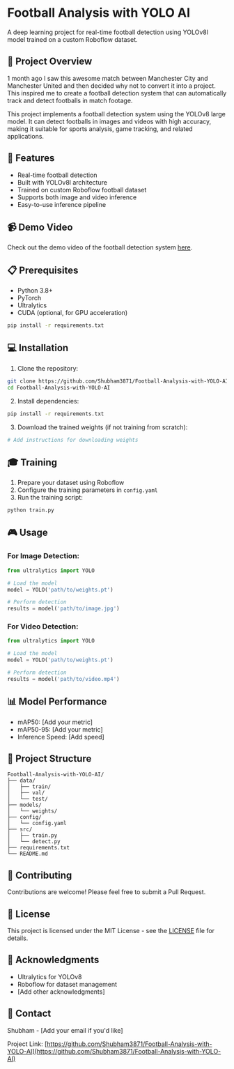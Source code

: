 # Football Analysis with YOLO AI

A deep learning project for real-time football detection using YOLOv8l model trained on a custom Roboflow dataset.

## 🎯 Project Overview

1 month ago I saw this awesome match between Manchester City and Manchester United and then decided why not to convert it into a project. This inspired me to create a football detection system that can automatically track and detect footballs in match footage.

This project implements a football detection system using the YOLOv8 large model. It can detect footballs in images and videos with high accuracy, making it suitable for sports analysis, game tracking, and related applications.

## 🚀 Features

- Real-time football detection
- Built with YOLOv8l architecture
- Trained on custom Roboflow football dataset
- Supports both image and video inference
- Easy-to-use inference pipeline

## 📹 Demo Video
Check out the demo video of the football detection system [here](https://github.com/Shubham3871/Football-Analysis-with-YOLO-AI/raw/main/path/to/training-vid-ai.mp4).


## 📋 Prerequisites

- Python 3.8+
- PyTorch
- Ultralytics
- CUDA (optional, for GPU acceleration)

```bash
pip install -r requirements.txt
```

## 💻 Installation

1. Clone the repository:
```bash
git clone https://github.com/Shubham3871/Football-Analysis-with-YOLO-AI.git
cd Football-Analysis-with-YOLO-AI
```

2. Install dependencies:
```bash
pip install -r requirements.txt
```

3. Download the trained weights (if not training from scratch):
```bash
# Add instructions for downloading weights
```

## 🎓 Training

1. Prepare your dataset using Roboflow
2. Configure the training parameters in `config.yaml`
3. Run the training script:
```python
python train.py
```

## 🎮 Usage

### For Image Detection:
```python
from ultralytics import YOLO

# Load the model
model = YOLO('path/to/weights.pt')

# Perform detection
results = model('path/to/image.jpg')
```

### For Video Detection:
```python
from ultralytics import YOLO

# Load the model
model = YOLO('path/to/weights.pt')

# Perform detection
results = model('path/to/video.mp4')
```

## 📊 Model Performance

- mAP50: [Add your metric]
- mAP50-95: [Add your metric]
- Inference Speed: [Add speed]

## 📁 Project Structure

```
Football-Analysis-with-YOLO-AI/
├── data/
│   ├── train/
│   ├── val/
│   └── test/
├── models/
│   └── weights/
├── config/
│   └── config.yaml
├── src/
│   ├── train.py
│   └── detect.py
├── requirements.txt
└── README.md
```

## 🤝 Contributing

Contributions are welcome! Please feel free to submit a Pull Request.

## 📄 License

This project is licensed under the MIT License - see the [LICENSE](LICENSE) file for details.

## 🙏 Acknowledgments

- Ultralytics for YOLOv8
- Roboflow for dataset management
- [Add other acknowledgments]

## 📧 Contact

Shubham - [Add your email if you'd like]

Project Link: [https://github.com/Shubham3871/Football-Analysis-with-YOLO-AI](https://github.com/Shubham3871/Football-Analysis-with-YOLO-AI)
